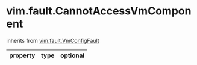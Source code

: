 vim.fault.CannotAccessVmComponent
=================================
inherits from [vim.fault.VmConfigFault](docs/vim.fault.VmConfigFault.md)

| property | type | optional |
|:---------|:-----|:---------|
